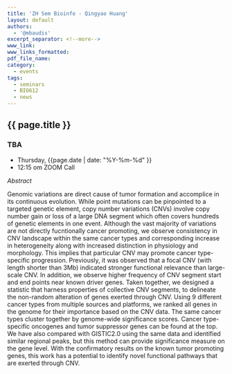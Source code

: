 ```yaml
---
title: 'ZH Sem Bioinfo - Qingyao Huang'
layout: default
authors:
  - '@mbaudis'
excerpt_separator: <!--more-->
www_link:
www_links_formatted:
pdf_file_name:
category:
  - events
tags:
  - seminars
  - BIO612
  - news
---
```


## {{ page.title }}

### TBA

* Thursday, {{page.date | date: "%Y-%m-%d" }}
* 12:15 om  ZOOM Call

<!--more-->

*Abstract*

Genomic variations are direct cause of tumor formation and accomplice in its continuous evolution. While point mutations can be pinpointed to a targeted genetic element, copy number variations (CNVs) involve copy number gain or loss of a large DNA segment which often covers hundreds of genetic elements in one event. Although the vast majority of variations are not directly fucntionally cancer promoting, we observe consistency in CNV landscape within the same cancer types and corresponding increase in heterogeneity along with increased distinction in physiology and morphology. This implies that particular CNV may promote cancer type-specific progression. Previously, it was observed that a focal CNV (with length shorter than 3Mb) indicated stronger functional relevance than large-scale CNV. In addition, we observe higher frequency of CNV segment start and end points near known driver genes. Taken together, we designed a statistic that harness properties of collective CNV segments, to delineate the non-random alteration of genes exerted through CNV. Using 9 different cancer types from multiple sources and platforms, we ranked all genes in the genome for their importance based on the CNV data. The same cancer types cluster together by genome-wide significance scores. Cancer type-specific oncogenes and tumor suppressor genes can be found at the top. We have also compared with GISTIC2.0 using the same data and identified similar regional peaks, but this method can provide significance measure on the gene level. With the confirmatory results on the known tumor promoting genes, this work has a potential to identify novel functional pathways that are exerted through CNV. 
